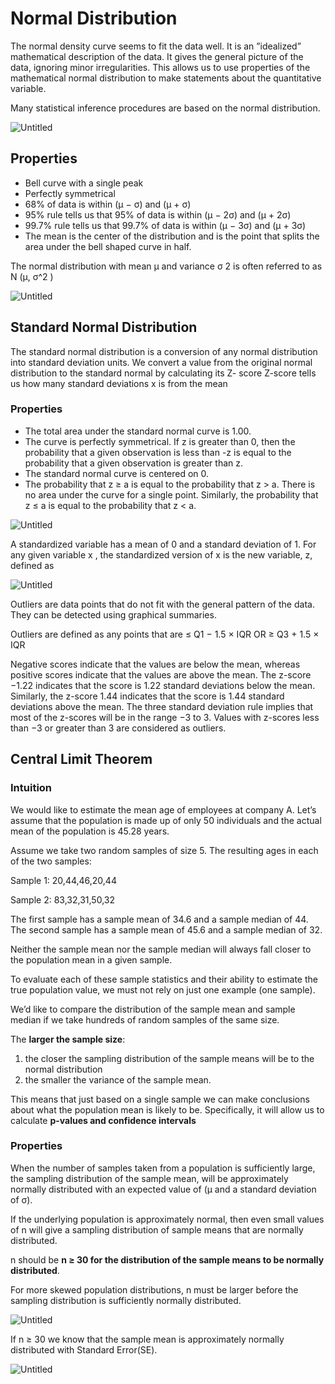 # Normal Distribution

The normal density curve seems to fit the data well. It is an ”idealized” mathematical description of the data. It gives the general picture of the data, ignoring minor irregularities. This allows us to use properties of the mathematical normal distribution to make statements about the quantitative variable.

Many statistical inference procedures are based on the normal distribution.

![Untitled](https://github.com/faa-99/My-Data-Journey/tree/main/images/normal-distribution.png)

## Properties

- Bell curve with a single peak
- Perfectly symmetrical
- 68% of data is within (µ − σ) and (µ + σ)
- 95% rule tells us that 95% of data is within (µ − 2σ) and (µ + 2σ)
- 99.7% rule tells us that 99.7% of data is within (µ − 3σ) and (µ + 3σ)
- The mean is the center of the distribution and is the point that splits the area
under the bell shaped curve in half.

The normal distribution with mean µ and variance σ 2 is often referred to as N (µ, σ^2 )

![Untitled](https://github.com/faa-99/My-Data-Journey/tree/main/images/nd-variation.png)

## Standard Normal Distribution

The standard normal distribution is a conversion of any normal distribution into standard deviation units.
We convert a value from the original normal distribution to the standard normal by calculating its Z- score
Z-score tells us how many standard deviations x is from the mean

### Properties

- The total area under the standard normal curve is 1.00.
- The curve is perfectly symmetrical. If z is greater than 0, then the probability that a given observation is less than -z is equal to the probability that a given observation is greater than z.
- The standard normal curve is centered on 0.
- The probability that z ≥ a is equal to the probability that z > a. There is no area under the curve for a single point. Similarly, the probability that z ≤ a is equal to the probability that z < a.

![Untitled](https://github.com/faa-99/My-Data-Journey/tree/main/images/nd-properties.png)

A standardized variable has a mean of 0 and a standard deviation of 1. For any given variable x , the standardized version of x is the new variable, z, defined as

![Untitled](https://github.com/faa-99/My-Data-Journey/tree/main/images/sampling-distribution.png)

Outliers are data points that do not fit with the general pattern of the data.
They can be detected using graphical summaries.

Outliers are defined as any points that are ≤ Q1 − 1.5 × IQR OR ≥ Q3 + 1.5 × IQR

Negative scores indicate that the values are below the mean, whereas positive scores indicate that the values are above the mean. The z-score −1.22 indicates that the score is 1.22 standard
deviations below the mean. Similarly, the z-score 1.44 indicates that the score is 1.44
standard deviations above the mean. The three standard deviation rule implies that most of the z-scores will be in the range −3 to 3. Values with z-scores less than −3 or greater than 3 are considered as outliers.

## Central Limit Theorem

### Intuition

We would like to estimate the mean age of employees at company A. Let’s assume that the population is made up of only 50 individuals and the actual mean of the population is 45.28 years.

Assume we take two random samples of size 5. The resulting ages in each of the two samples:

Sample 1: 20,44,46,20,44

Sample 2: 83,32,31,50,32

The first sample has a sample mean of 34.6 and a sample median of 44.
The second sample has a sample mean of 45.6 and a sample median of 32.

Neither the sample mean nor the sample median will always fall closer to the population mean in a given sample.

To evaluate each of these sample statistics and their ability to estimate the true population value, we must not rely on just one example (one sample).

We’d like to compare the distribution of the sample mean and sample median if we take hundreds of random samples of the same size.

The **larger the sample size**:

1. the closer the sampling distribution of the sample means will be to the
normal distribution
2. the smaller the variance of the sample mean.

This means that just based on a single sample we can make conclusions about what the population mean is likely to be. Specifically, it will allow us to calculate **p-values and confidence intervals**

### Properties

When the number of samples taken from a population is sufficiently large, the sampling distribution of the sample mean, will be approximately normally distributed with an expected value of (µ and a standard deviation of σ).

If the underlying population is approximately normal, then even small values of n will give a sampling distribution of sample means that are normally distributed.

n should be **n ≥ 30 for the distribution of the sample means to be normally distributed**.

For more skewed population distributions, n must be larger before the sampling distribution is sufficiently normally distributed.

![Untitled](https://github.com/faa-99/My-Data-Journey/tree/main/images/z-score.png)

If n ≥ 30 we know that the sample mean is approximately normally distributed
with Standard Error(SE).

![Untitled](https://github.com/faa-99/My-Data-Journey/tree/main/images/clm.png)